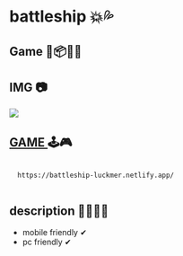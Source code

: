 # battleship 💥💦

## Game 🎢📦🎡✨
## IMG  📷
![](https://i.imgur.com/x9C9O6l.png)




## [ GAME ](https://battleship-luckmer.netlify.app/)  🕹🎮
```

  https://battleship-luckmer.netlify.app/
  
```


## description 👩‍💻👨‍💻
+ mobile friendly ✔
+ pc friendly ✔



